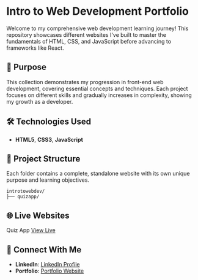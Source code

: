 # Intro to Web Development Portfolio

Welcome to my comprehensive web development learning journey! This repository showcases different websites I've built to master the fundamentals of HTML, CSS, and JavaScript before advancing to frameworks like React.

## 🎯 Purpose

This collection demonstrates my progression in front-end web development, covering essential concepts and techniques. Each project focuses on different skills and gradually increases in complexity, showing my growth as a developer.

## 🛠️ Technologies Used

- **HTML5**, **CSS3**, **JavaScript** 

## 📁 Project Structure

Each folder contains a complete, standalone website with its own unique purpose and learning objectives.
```
introtowebdev/
├── quizapp/
```

## 🌐 Live Websites
Quiz App [View Live](https://quizapp-nine-swart.vercel.app/)

## 🤝 Connect With Me

- **LinkedIn**: [LinkedIn Profile](https://www.linkedin.com/in/alfredsiby-cyriac/)
- **Portfolio**: [Portfolio Website](https://www.alfredscyriac.com/)